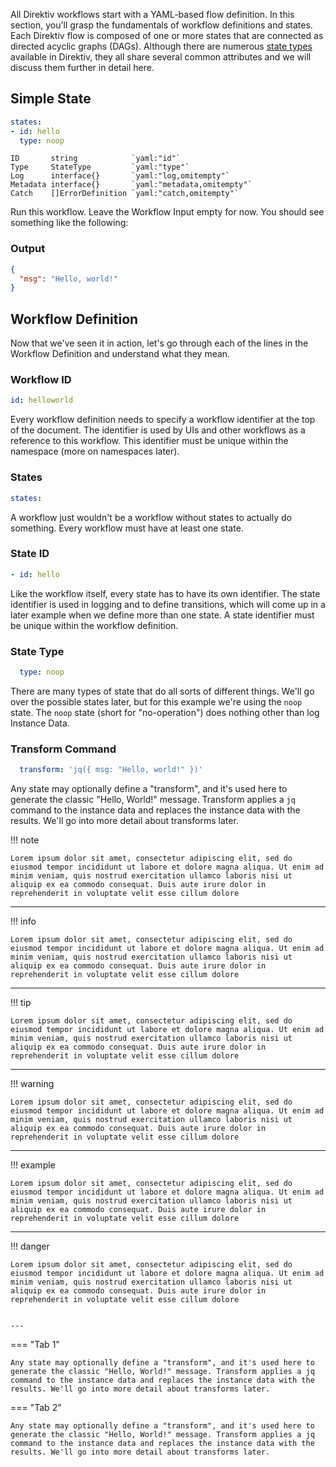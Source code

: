 All Direktiv workflows start with a YAML-based flow definition. In this section, you'll grasp the fundamentals of workflow definitions and states. Each Direktiv flow is composed of one or more states that are connected as directed acyclic graphs (DAGs). Although there are numerous [state types](/spec/workflow-yaml/states/) available in Direktiv, they all share several common attributes and we will discuss them further in detail here.

## Simple State

```yaml
states:
- id: hello
  type: noop
```

	ID       string            `yaml:"id"`
	Type     StateType         `yaml:"type"`
	Log      interface{}       `yaml:"log,omitempty"`
	Metadata interface{}       `yaml:"metadata,omitempty"`
	Catch    []ErrorDefinition `yaml:"catch,omitempty"`


Run this workflow. Leave the Workflow Input empty for now. You should see something like the following:

### Output

```json
{
  "msg": "Hello, world!"
}
```

## Workflow Definition

Now that we've seen it in action, let's go through each of the lines in the Workflow Definition and understand what they mean.

### Workflow ID

```yaml
id: helloworld
```

Every workflow definition needs to specify a workflow identifier at the top of the document. The identifier is used by UIs and other workflows as a reference to this workflow. This identifier must be unique within the namespace (more on namespaces later).

### States

```yaml
states:
```

A workflow just wouldn't be a workflow without states to actually do something. Every workflow must have at least one state. 

### State ID

```yaml
- id: hello
```

Like the workflow itself, every state has to have its own identifier. The state identifier is used in logging and to define transitions, which will come up in a later example when we define more than one state. A state identifier must be unique within the workflow definition. 

### State Type

```yaml
  type: noop
```

There are many types of state that do all sorts of different things. We'll go over the possible states later, but for this example we're using the `noop` state. The `noop` state (short for "no-operation") does nothing other than log Instance Data. 

### Transform Command

```yaml
  transform: 'jq({ msg: "Hello, world!" })'
```

Any state may optionally define a "transform", and it's used here to generate the classic "Hello, World!" message. Transform applies a `jq` command to the instance data and replaces the instance data with the results. We'll go into more detail about transforms later.



!!! note

    Lorem ipsum dolor sit amet, consectetur adipiscing elit, sed do eiusmod tempor incididunt ut labore et dolore magna aliqua. Ut enim ad minim veniam, quis nostrud exercitation ullamco laboris nisi ut aliquip ex ea commodo consequat. Duis aute irure dolor in reprehenderit in voluptate velit esse cillum dolore

---



!!! info

    Lorem ipsum dolor sit amet, consectetur adipiscing elit, sed do eiusmod tempor incididunt ut labore et dolore magna aliqua. Ut enim ad minim veniam, quis nostrud exercitation ullamco laboris nisi ut aliquip ex ea commodo consequat. Duis aute irure dolor in reprehenderit in voluptate velit esse cillum dolore

---

!!! tip

    Lorem ipsum dolor sit amet, consectetur adipiscing elit, sed do eiusmod tempor incididunt ut labore et dolore magna aliqua. Ut enim ad minim veniam, quis nostrud exercitation ullamco laboris nisi ut aliquip ex ea commodo consequat. Duis aute irure dolor in reprehenderit in voluptate velit esse cillum dolore

---

!!! warning

    Lorem ipsum dolor sit amet, consectetur adipiscing elit, sed do eiusmod tempor incididunt ut labore et dolore magna aliqua. Ut enim ad minim veniam, quis nostrud exercitation ullamco laboris nisi ut aliquip ex ea commodo consequat. Duis aute irure dolor in reprehenderit in voluptate velit esse cillum dolore


---

!!! example

    Lorem ipsum dolor sit amet, consectetur adipiscing elit, sed do eiusmod tempor incididunt ut labore et dolore magna aliqua. Ut enim ad minim veniam, quis nostrud exercitation ullamco laboris nisi ut aliquip ex ea commodo consequat. Duis aute irure dolor in reprehenderit in voluptate velit esse cillum dolore


---

!!! danger

    Lorem ipsum dolor sit amet, consectetur adipiscing elit, sed do eiusmod tempor incididunt ut labore et dolore magna aliqua. Ut enim ad minim veniam, quis nostrud exercitation ullamco laboris nisi ut aliquip ex ea commodo consequat. Duis aute irure dolor in reprehenderit in voluptate velit esse cillum dolore

    
    ---

   

=== "Tab 1"

    Any state may optionally define a "transform", and it's used here to generate the classic "Hello, World!" message. Transform applies a jq command to the instance data and replaces the instance data with the results. We'll go into more detail about transforms later.


=== "Tab 2"

    Any state may optionally define a "transform", and it's used here to generate the classic "Hello, World!" message. Transform applies a jq command to the instance data and replaces the instance data with the results. We'll go into more detail about transforms later.


